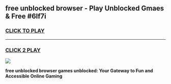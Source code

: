 
## free unblocked browser - Play Unblocked Gmaes & Free #6lf7i
<h3>
<a href="https://news.freeplayer.one?title=free_unblocked_browser&ref=27F">CLICK TO PLAY</a></h3>
<hr>

<h3>
<a href="https://news.freeplayer.one?title=free_unblocked_browser&ref=27F">CLICK 2 PLAY</a>
  
</h3>

<a href="https://news.freeplayer.one?title=free_unblocked_browser&ref=27F/"><img src="https://clearcache.store/games.png"></a>


**free unblocked browser games unblocked: Your Gateway to Fun and Accessible Online Gaming**

